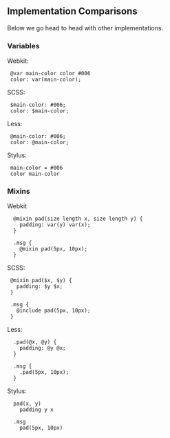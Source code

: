 
## Implementation Comparisons

Below we go head to head with other implementations.

### Variables

Webkit:

     @var main-color color #006
     color: var(main-color);

SCSS:

     $main-color: #006;
     color: $main-color;

Less:

     @main-color: #006;
     color: @main-color;

Stylus:

     main-color = #006
     color main-color

### Mixins

Webkit

      @mixin pad(size length x, size length y) {
        padding: var(y) var(x);
      }

      .msg {
        @mixin pad(5px, 10px);
      }

SCSS:

     @mixin pad($x, $y) {
       padding: $y $x;
     }
   
     .msg {
       @include pad(5px, 10px);
     }

Less:

      .pad(@x, @y) {
        padding: @y @x;
      }
    
      .msg {
        .pad(5px, 10px);
      }

Stylus:

      pad(x, y)
        padding y x

      .msg
        pad(5px, 10px)
